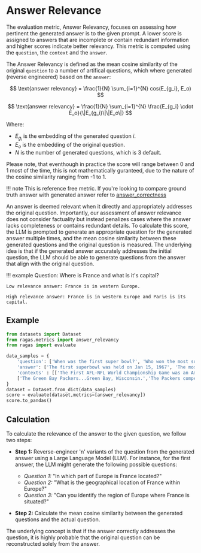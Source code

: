 # Answer Relevance

The evaluation metric, Answer Relevancy, focuses on assessing how pertinent the generated answer is to the given prompt. A lower score is assigned to answers that are incomplete or contain redundant information and higher scores indicate better relevancy. This metric is computed using the `question`, the `context` and the `answer`. 

The Answer Relevancy is defined as the mean cosine similarity of the original `question` to a number of artifical questions, which where generated (reverse engineered) based on the `answer`: 

$$
\text{answer relevancy} = \frac{1}{N} \sum_{i=1}^{N} cos(E_{g_i}, E_o)
$$

$$
\text{answer relevancy} = \frac{1}{N} \sum_{i=1}^{N} \frac{E_{g_i} \cdot E_o}{\|E_{g_i}\|\|E_o\|}
$$

Where: 

* $E_{g_i}$ is the embedding of the generated question $i$.
* $E_o$ is the embedding of the original question.
* $N$ is the number of generated questions, which is 3 default.

Please note, that eventhough in practice the score will range between 0 and 1 most of the time, this is not mathematically guranteed, due to the nature of the cosine similarity ranging from -1 to 1.

!!! note
    This is reference free metric. If you're looking to compare ground truth answer with generated answer refer to [answer_correctness](./answer_correctness.md)

An answer is deemed relevant when it directly and appropriately addresses the original question. Importantly, our assessment of answer relevance does not consider factuality but instead penalizes cases where the answer lacks completeness or contains redundant details. To calculate this score, the LLM is prompted to generate an appropriate question for the generated answer multiple times, and the mean cosine similarity between these generated questions and the original question is measured. The underlying idea is that if the generated answer accurately addresses the initial question, the LLM should be able to generate questions from the answer that align with the original question.

!!! example
    Question: Where is France and what is it's capital?

    Low relevance answer: France is in western Europe.

    High relevance answer: France is in western Europe and Paris is its capital.

## Example

```python
from datasets import Dataset 
from ragas.metrics import answer_relevancy
from ragas import evaluate

data_samples = {
    'question': ['When was the first super bowl?', 'Who won the most super bowls?'],
    'answer': ['The first superbowl was held on Jan 15, 1967', 'The most super bowls have been won by The New England Patriots'],
    'contexts' : [['The First AFL–NFL World Championship Game was an American football game played on January 15, 1967, at the Los Angeles Memorial Coliseum in Los Angeles,'], 
    ['The Green Bay Packers...Green Bay, Wisconsin.','The Packers compete...Football Conference']],
}
dataset = Dataset.from_dict(data_samples)
score = evaluate(dataset,metrics=[answer_relevancy])
score.to_pandas()
```

## Calculation

To calculate the relevance of the answer to the given question, we follow two steps:

- **Step 1:** Reverse-engineer 'n' variants of the question from the generated answer using a Large Language Model (LLM). 
  For instance, for the first answer, the LLM might generate the following possible questions:
    - *Question 1:* "In which part of Europe is France located?"
    - *Question 2:* "What is the geographical location of France within Europe?"
    - *Question 3:* "Can you identify the region of Europe where France is situated?"

- **Step 2:** Calculate the mean cosine similarity between the generated questions and the actual question.

The underlying concept is that if the answer correctly addresses the question, it is highly probable that the original question can be reconstructed solely from the answer.
